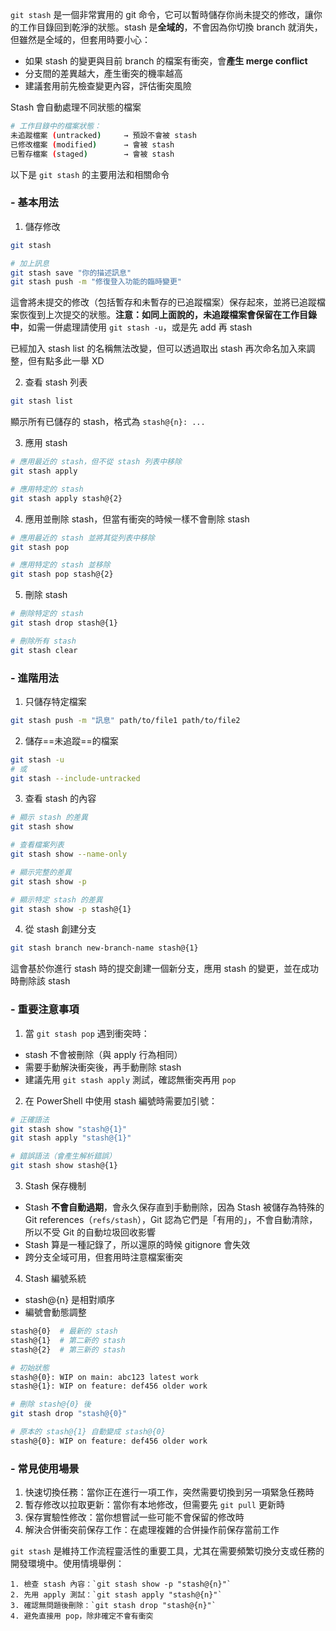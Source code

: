 `git stash` 是一個非常實用的 git 命令，它可以暫時儲存你尚未提交的修改，讓你的工作目錄回到乾淨的狀態。stash 是**全域的**，不會因為你切換 branch 就消失，但雖然是全域的，但套用時要小心：
- 如果 stash 的變更與目前 branch 的檔案有衝突，會**產生 merge conflict**
- 分支間的差異越大，產生衝突的機率越高
- 建議套用前先檢查變更內容，評估衝突風險

Stash 會自動處理不同狀態的檔案
```bash
# 工作目錄中的檔案狀態：
未追蹤檔案 (untracked)     → 預設不會被 stash
已修改檔案 (modified)      → 會被 stash
已暫存檔案 (staged)        → 會被 stash
```

以下是 `git stash` 的主要用法和相關命令
### - 基本用法

1. 儲存修改
```bash
git stash

# 加上訊息
git stash save "你的描述訊息"
git stash push -m "修復登入功能的臨時變更"
```
這會將未提交的修改（包括暫存和未暫存的已追蹤檔案）保存起來，並將已追蹤檔案恢復到上次提交的狀態。**注意：如同上面說的，未追蹤檔案會保留在工作目錄中**，如需一併處理請使用 `git stash -u`，或是先 add 再 stash

已經加入 stash list 的名稱無法改變，但可以透過取出 stash 再次命名加入來調整，但有點多此一舉 XD

2. 查看 stash 列表
```bash
git stash list
```
顯示所有已儲存的 stash，格式為 `stash@{n}: ...`

3. 應用 stash
```bash
# 應用最近的 stash，但不從 stash 列表中移除
git stash apply

# 應用特定的 stash
git stash apply stash@{2}
```

4. 應用並刪除 stash，但當有衝突的時候一樣不會刪除 stash
```bash
# 應用最近的 stash 並將其從列表中移除
git stash pop

# 應用特定的 stash 並移除
git stash pop stash@{2}
```

5. 刪除 stash
```bash
# 刪除特定的 stash
git stash drop stash@{1}

# 刪除所有 stash
git stash clear
```
### - 進階用法

1. 只儲存特定檔案
```bash
git stash push -m "訊息" path/to/file1 path/to/file2
```

2. 儲存==未追蹤==的檔案
```bash
git stash -u
# 或
git stash --include-untracked
```

3. 查看 stash 的內容
```bash
# 顯示 stash 的差異
git stash show

# 查看檔案列表
git stash show --name-only

# 顯示完整的差異
git stash show -p

# 顯示特定 stash 的差異
git stash show -p stash@{1}
```

4. 從 stash 創建分支
```bash
git stash branch new-branch-name stash@{1}
```
這會基於你進行 stash 時的提交創建一個新分支，應用 stash 的變更，並在成功時刪除該 stash
### - 重要注意事項

1. 當 `git stash pop` 遇到衝突時：
- stash 不會被刪除（與 apply 行為相同）
- 需要手動解決衝突後，再手動刪除 stash
- 建議先用 `git stash apply` 測試，確認無衝突再用 `pop`

2. 在 PowerShell 中使用 stash 編號時需要加引號：
```bash
# 正確語法
git stash show "stash@{1}"
git stash apply "stash@{1}"

# 錯誤語法（會產生解析錯誤）
git stash show stash@{1}
```

3. Stash 保存機制
- Stash **不會自動過期**，會永久保存直到手動刪除，因為 Stash 被儲存為特殊的 Git references（`refs/stash`），Git 認為它們是「有用的」，不會自動清除，所以不受 Git 的自動垃圾回收影響
- Stash 算是一種記錄了，所以還原的時候 gitignore 會失效
- 跨分支全域可用，但套用時注意檔案衝突

4. Stash 編號系統
- stash@{n} 是相對順序
- 編號會動態調整
```bash
stash@{0}  # 最新的 stash
stash@{1}  # 第二新的 stash
stash@{2}  # 第三新的 stash

# 初始狀態
stash@{0}: WIP on main: abc123 latest work
stash@{1}: WIP on feature: def456 older work

# 刪除 stash@{0} 後
git stash drop "stash@{0}"

# 原本的 stash@{1} 自動變成 stash@{0}
stash@{0}: WIP on feature: def456 older work
```
### - 常見使用場景

1. 快速切換任務：當你正在進行一項工作，突然需要切換到另一項緊急任務時
2. 暫存修改以拉取更新：當你有本地修改，但需要先 `git pull` 更新時
3. 保存實驗性修改：當你想嘗試一些可能不會保留的修改時
4. 解決合併衝突前保存工作：在處理複雜的合併操作前保存當前工作

`git stash` 是維持工作流程靈活性的重要工具，尤其在需要頻繁切換分支或任務的開發環境中。使用情境舉例：
```
1. 檢查 stash 內容：`git stash show -p "stash@{n}"`
2. 先用 apply 測試：`git stash apply "stash@{n}"`  
3. 確認無問題後刪除：`git stash drop "stash@{n}"`
4. 避免直接用 pop，除非確定不會有衝突
```

